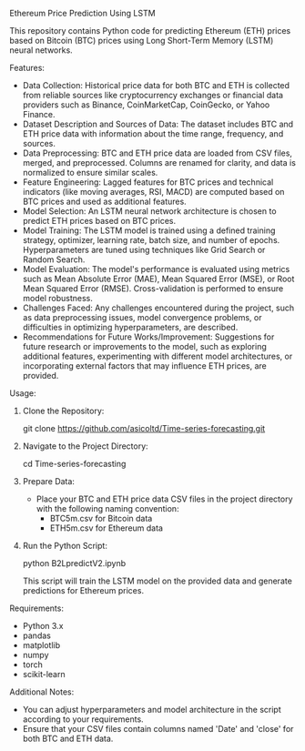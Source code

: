 Ethereum Price Prediction Using LSTM

This repository contains Python code for predicting Ethereum (ETH) prices based on Bitcoin (BTC) prices using Long Short-Term Memory (LSTM) neural networks.

Features:

- Data Collection: Historical price data for both BTC and ETH is collected from reliable sources like cryptocurrency exchanges or financial data providers such as Binance, CoinMarketCap, CoinGecko, or Yahoo Finance.
- Dataset Description and Sources of Data: The dataset includes BTC and ETH price data with information about the time range, frequency, and sources.
- Data Preprocessing: BTC and ETH price data are loaded from CSV files, merged, and preprocessed. Columns are renamed for clarity, and data is normalized to ensure similar scales.
- Feature Engineering: Lagged features for BTC prices and technical indicators (like moving averages, RSI, MACD) are computed based on BTC prices and used as additional features.
- Model Selection: An LSTM neural network architecture is chosen to predict ETH prices based on BTC prices.
- Model Training: The LSTM model is trained using a defined training strategy, optimizer, learning rate, batch size, and number of epochs. Hyperparameters are tuned using techniques like Grid Search or Random Search.
- Model Evaluation: The model's performance is evaluated using metrics such as Mean Absolute Error (MAE), Mean Squared Error (MSE), or Root Mean Squared Error (RMSE). Cross-validation is performed to ensure model robustness.
- Challenges Faced: Any challenges encountered during the project, such as data preprocessing issues, model convergence problems, or difficulties in optimizing hyperparameters, are described.
- Recommendations for Future Works/Improvement: Suggestions for future research or improvements to the model, such as exploring additional features, experimenting with different model architectures, or incorporating external factors that may influence ETH prices, are provided.

Usage:

1. Clone the Repository:

   git clone https://github.com/asicoltd/Time-series-forecasting.git

2. Navigate to the Project Directory:

   cd Time-series-forecasting

3. Prepare Data:

   - Place your BTC and ETH price data CSV files in the project directory with the following naming convention:
     - BTC5m.csv for Bitcoin data
     - ETH5m.csv for Ethereum data

4. Run the Python Script:

   python B2LpredictV2.ipynb

   This script will train the LSTM model on the provided data and generate predictions for Ethereum prices.

Requirements:

- Python 3.x
- pandas
- matplotlib
- numpy
- torch
- scikit-learn

Additional Notes:

- You can adjust hyperparameters and model architecture in the script according to your requirements.
- Ensure that your CSV files contain columns named 'Date' and 'close' for both BTC and ETH data.
